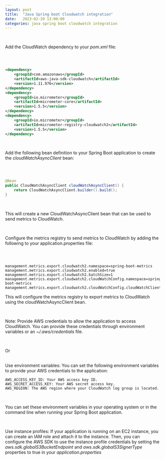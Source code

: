 ```yaml
---
layout: post
title:  "Java Spring boot Cloudwatch integration"
date:   2023-02-20 13:00:00
categories: java spring boot cloudwatch integration
---
```

  
&nbsp;  

Add the CloudWatch dependency to your *pom.xml* file:

&nbsp;  

```xml

<dependency>
    <groupId>com.amazonaws</groupId>
    <artifactId>aws-java-sdk-cloudwatch</artifactId>
    <version>1.11.976</version>
</dependency>
<dependency>
    <groupId>io.micrometer</groupId>
    <artifactId>micrometer-core</artifactId>
    <version>1.5.5</version>
</dependency>
<dependency>
    <groupId>io.micrometer</groupId>
    <artifactId>micrometer-registry-cloudwatch2</artifactId>
    <version>1.5.5</version>
</dependency>


```

&nbsp;  

Add the following bean definition to your Spring Boot application to create the *cloudWatchAsyncClient* bean:

&nbsp;  

```java

@Bean
public CloudWatchAsyncClient cloudWatchAsyncClient() {
    return CloudWatchAsyncClient.builder().build();
}


```
&nbsp;  

This will create a new CloudWatchAsyncClient bean that can be used to send metrics to CloudWatch.

&nbsp;  

Configure the metrics registry to send metrics to CloudWatch by adding the following to your application.properties file:

&nbsp;  



```properties

management.metrics.export.cloudwatch2.namespace=spring-boot-metrics
management.metrics.export.cloudwatch2.enabled=true
management.metrics.export.cloudwatch2.batchSize=1
management.metrics.export.cloudwatch2.cloudWatchConfig.namespace=spring-boot-metrics
management.metrics.export.cloudwatch2.cloudWatchConfig.cloudWatchClient=cloudWatchAsyncClient

```

This will configure the metrics registry to export metrics to CloudWatch using the cloudWatchAsyncClient bean.

&nbsp;  

Note: Provide AWS credentials to allow the application to access CloudWatch. You can provide these credentials through environment variables or an *~/.aws/credentials* file.

&nbsp;  

Or

&nbsp;  
Use environment variables: You can set the following environment variables to provide your AWS credentials to the application:

    AWS_ACCESS_KEY_ID: Your AWS access key ID.
    AWS_SECRET_ACCESS_KEY: Your AWS secret access key.
    AWS_REGION: The AWS region where your CloudWatch log group is located.

&nbsp;  

You can set these environment variables in your operating system or in the command line when running your Spring Boot application.

&nbsp;  

Use instance profiles: If your application is running on an EC2 instance, you can create an IAM role and attach it to the instance. Then, you can configure the AWS SDK to use the instance profile credentials by setting the *aws.sdk.globalS3BucketEndpoint* and *aws.sdk.globalS3SignerType* properties to true in your *application.properties*

&nbsp;  